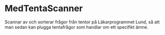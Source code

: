 # MedTentaScanner
 Scannar av och sorterar frågor från tentor på Läkarprogrammet Lund, så att man sedan kan plugga tentafrågor som handlar om ett specifikt ämne.
